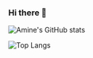 ### Hi there 👋

<!--
**AmineBAJJI/AmineBAJJI** is a ✨ _special_ ✨ repository because its `README.md` (this file) appears on your GitHub profile.

Here are some ideas to get you started:

- 🔭 I’m currently working on ...
- 🌱 I’m currently learning ...
- 👯 I’m looking to collaborate on ...
- 🤔 I’m looking for help with ...
- 💬 Ask me about ...
- 📫 How to reach me: ...
- 😄 Pronouns: ...
- ⚡ Fun fact: ...
-->
![Amine's GitHub stats](https://github-readme-stats.vercel.app/api?username=AmineBAJJI&show_icons=true&theme=radical)

![Top Langs](https://github-readme-stats.vercel.app/api/top-langs/?username=AmineBAJJI&layout=compact&theme=radical)
